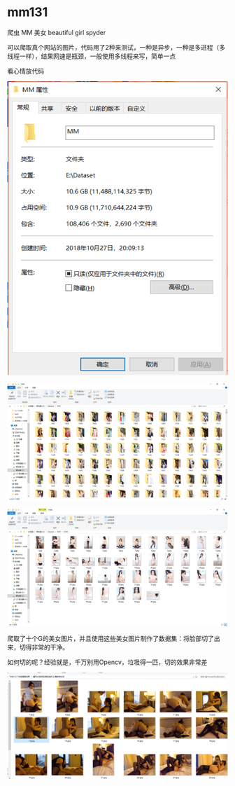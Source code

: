 # mm131
爬虫 MM 美女 beautiful girl spyder

可以爬取真个网站的图片，代码用了2种来测试，一种是异步，一种是多进程（多线程一样），结果网速是瓶颈，一般使用多线程来写，简单一点

看心情放代码

![image](https://github.com/BitArtificial/mm131/blob/master/1.png)

![image](https://github.com/BitArtificial/mm131/blob/master/2.png)

![image](https://github.com/BitArtificial/mm131/blob/master/3.png)


爬取了十个G的美女图片，并且使用这些美女图片制作了数据集：将脸部切了出来，切得非常的干净。

如何切的呢？经验就是，千万别用Opencv，垃圾得一匹，切的效果非常差

![image](https://github.com/BitArtificial/mm131/blob/master/4.png)
